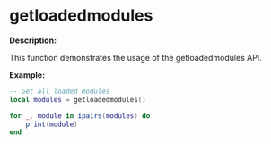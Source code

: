 # getloadedmodules

**Description:**

This function demonstrates the usage of the getloadedmodules API.

**Example:**

```lua
-- Get all loaded modules
local modules = getloadedmodules()

for _, module in ipairs(modules) do
    print(module)
end
```
